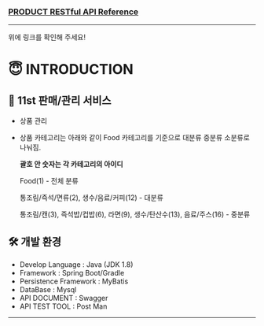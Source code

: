 
### [PRODUCT RESTful API Reference](https://beneficial-chamomile-52a.notion.site/PRODUCT-RESTful-API-Reference-8a2918b2de3b45729b5471f4e55e46c6)

---
위에 링크를 확인해 주세요!
# 😇 INTRODUCTION

## 🔮 11st 판매/관리 서비스

- 상품 관리
- 상품 카테고리는 아래와 같이 Food 카테고리를 기준으로 대분류 중분류 소분류로 나눠짐.

  **괄호 안 숫자는 각 카테고리의 아이디**

  Food(1) - 전체 분류

  통조림/즉석/면류(2), 생수/음료/커피(12) - 대분류

  통조림/캔(3), 즉석밥/컵밥(6), 라면(9), 생수/탄산수(13), 음료/주스(16) - 중분류

## 🛠 개발 환경

- Develop Language :  Java (JDK 1.8)
- Framework : Spring Boot/Gradle
- Persistence Framework  :  MyBatis
- DataBase : Mysql
- API DOCUMENT : Swagger
- API TEST TOOL : Post Man

---

